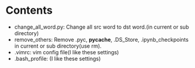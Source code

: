 # Contents
* change_all_word.py: Change all src word to dst word.(in current or sub directory)
* remove_others: Remove .pyc, __pycache__, .DS_Store, .ipynb_checkpoints in current or sub directory(use rm).
* .vimrc: vim config file(I like these settings)
* .bash_profile: (I like these settings)

